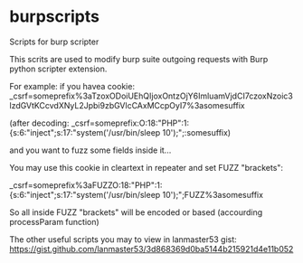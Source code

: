 # burpscripts
Scripts for burp scripter

This scrits are used to modify burp suite outgoing requests with Burp python scripter extension.

For example: if you havea cookie:
   _csrf=someprefix%3aTzoxODoiUEhQIjoxOntzOjY6ImluamVjdCI7czoxNzoic3lzdGVtKCcvdXNyL2Jpbi9zbGVlcCAxMCcpOyI7%3asomesuffix
   
   (after decoding: _csrf=someprefix:O:18:"PHP":1:{s:6:"inject";s:17:"system('/usr/bin/sleep 10');";:somesuffix) 
   
and you want to fuzz some fields inside it...

You may use this cookie in cleartext in repeater and set FUZZ "brackets":

  _csrf=someprefix%3aFUZZO:18:"PHP":1:{s:6:"inject";s:17:"system('/usr/bin/sleep 10');";FUZZ%3asomesuffix
  
So all inside FUZZ "brackets" will be encoded or based (accourding processParam function)

The other useful scripts you may to view in lanmaster53 gist: https://gist.github.com/lanmaster53/3d868369d0ba5144b215921d4e11b052
